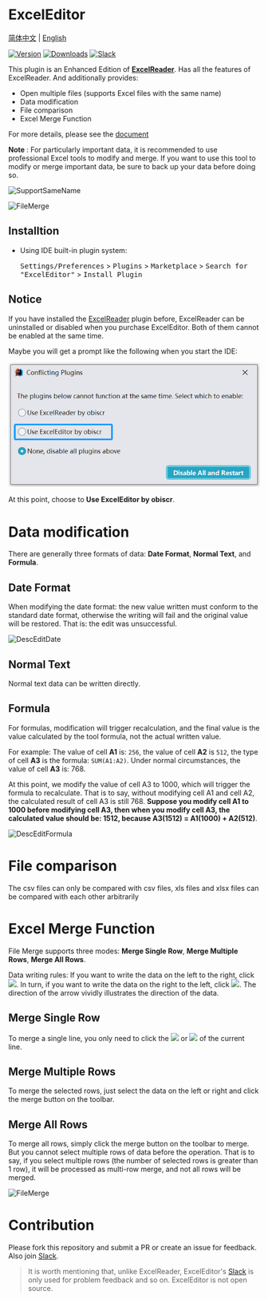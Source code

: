# ExcelEditor

<p> 

[简体中文](https://github.com/obiscr/ExcelEditor/blob/main/README_CN.md)  |
[English](https://github.com/obiscr/ExcelEditor/blob/main/README.md)

</p>

<!-- Plugin description -->

[![Version](https://img.shields.io/jetbrains/plugin/v/18663-exceleditor.svg)](https://plugins.jetbrains.com/plugin/18663-exceleditor)
[![Downloads](https://img.shields.io/jetbrains/plugin/d/18663-exceleditor.svg)](https://plugins.jetbrains.com/plugin/18663-exceleditor)
[![Slack](https://img.shields.io/badge/Slack-%23ExcelEditor-blue?logo=Slack)](https://observercreator.slack.com/)


This plugin is an Enhanced Edition of [**ExcelReader**](https://plugins.jetbrains.com/plugin/14722-excelreader).
Has all the features of ExcelReader. And additionally provides:

+ Open multiple files (supports Excel files with the same name)
+ Data modification
+ File comparison
+ Excel Merge Function

For more details, please see the [document](https://obiscr.github.io/docs/ExcelEditor)

**Note** : For particularly important data, it is recommended to use 
professional Excel tools to modify and merge. If you want to use this tool 
to modify or merge important data, be sure to back up your data before doing so.
<!-- Plugin description end -->

![SupportSameName](https://obiscr.github.io/docs/ExcelEditor/images/SupportSameName.gif)

![FileMerge](https://obiscr.github.io/docs/ExcelEditor/images/FileMerge.gif)

## Installtion

- Using IDE built-in plugin system:

  <kbd>Settings/Preferences</kbd> > <kbd>Plugins</kbd> > <kbd>Marketplace</kbd> > <kbd>Search for "ExcelEditor"</kbd> >
  <kbd>Install Plugin</kbd>

## Notice

If you have installed the [ExcelReader](https://plugins.jetbrains.com/plugin/14722-excelreader) plugin before, ExcelReader can be uninstalled or disabled 
when you purchase ExcelEditor. Both of them cannot be enabled at the same time.

Maybe you will get a prompt like the following when you start the IDE:

![Plugin_Auto_Check](https://raw.githubusercontent.com/obiscr/docs/gh-pages/ExcelEditor/images/Plugin_Auto_Check.png)

At this point, choose to **Use ExcelEditor by obiscr**.


# Data modification
There are generally three formats of data: **Date Format**, **Normal Text**, and **Formula**.

## Date Format
When modifying the date format: the new value written must conform to the standard date format, otherwise the writing will fail and the original value will be restored. That is: the edit was unsuccessful.

![DescEditDate](https://user-images.githubusercontent.com/28687074/154837396-91fe23ab-1e81-41c6-9490-2ab956984784.gif)

## Normal Text
Normal text data can be written directly.

## Formula
For formulas, modification will trigger recalculation, and the final value is the value calculated by the tool formula, not the actual written value.

For example:
The value of cell **A1** is: `256`, the value of cell **A2** is `512`, the type of cell **A3** is the formula: `SUM(A1:A2)`. Under normal circumstances, the value of cell **A3** is: 768.

At this point, we modify the value of cell A3 to 1000, which will trigger the formula to recalculate. 
That is to say, without modifying cell A1 and cell A2, the calculated result of cell A3 is still 768.
**Suppose you modify cell A1 to 1000 before modifying cell A3, then when you modify cell A3, 
the calculated value should be: 1512, because A3(1512) = A1(1000) + A2(512)**.

![DescEditFormula](https://user-images.githubusercontent.com/28687074/154837384-94199813-e7a9-4819-80fd-6890333b4d19.gif)

# File comparison
The csv files can only be compared with csv files, xls files and xlsx files can be compared with each other arbitrarily

# Excel Merge Function
File Merge supports three modes: **Merge Single Row**, **Merge Multiple Rows**, **Merge All Rows**.

Data writing rules: If you want to write the data on the left to the right, click ![](https://intellij-icons.jetbrains.design/icons/AllIcons/vcs/arrow_right.svg). In turn, if you want to write the data on the right to the left, click ![](https://intellij-icons.jetbrains.design/icons/AllIcons/vcs/arrow_left.svg). The direction of the arrow vividly illustrates the direction of the data.

## Merge Single Row
To merge a single line, you only need to click the ![](https://intellij-icons.jetbrains.design/icons/AllIcons/vcs/arrow_right.svg) or ![](https://intellij-icons.jetbrains.design/icons/AllIcons/vcs/arrow_left.svg) of the current line.

## Merge Multiple Rows
To merge the selected rows, just select the data on the left or right and click the merge button on the toolbar.

## Merge All Rows
To merge all rows, simply click the merge button on the toolbar to merge. 
But you cannot select multiple rows of data before the operation.
That is to say, if you select multiple rows (the number of selected rows is greater than 1 row), 
it will be processed as multi-row merge, and not all rows will be merged.

![FileMerge](https://obiscr.github.io/docs/ExcelEditor/images/FileMerge.gif)

# Contribution

Please fork this repository and submit a PR or create an issue for feedback. Also join [Slack](https://observercreator.slack.com/).

> It is worth mentioning that, unlike ExcelReader, ExcelEditor's [Slack](https://observercreator.slack.com/) is only used for problem feedback and so on. ExcelEditor is not open source.
